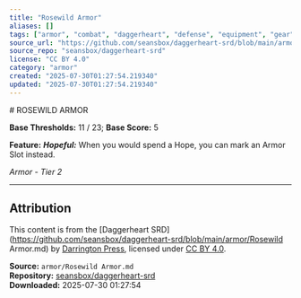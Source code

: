 ```yaml
---
title: "Rosewild Armor"
aliases: []
tags: ["armor", "combat", "daggerheart", "defense", "equipment", "gear", "reference", "srd", "ttrpg"]
source_url: "https://github.com/seansbox/daggerheart-srd/blob/main/armor/Rosewild Armor.md"
source_repo: "seansbox/daggerheart-srd"
license: "CC BY 4.0"
category: "armor"
created: "2025-07-30T01:27:54.219340"
updated: "2025-07-30T01:27:54.219340"
---
```


﻿# ROSEWILD ARMOR

**Base Thresholds:** 11 / 23; **Base Score:** 5

**Feature:** ***Hopeful:*** When you would spend a Hope, you can mark an Armor Slot instead.

*Armor - Tier 2*

---

## Attribution

This content is from the [Daggerheart SRD](https://github.com/seansbox/daggerheart-srd/blob/main/armor/Rosewild Armor.md) by [Darrington Press](https://darringtonpress.com/), licensed under [CC BY 4.0](https://creativecommons.org/licenses/by/4.0/).

**Source:** `armor/Rosewild Armor.md`  
**Repository:** [seansbox/daggerheart-srd](https://github.com/seansbox/daggerheart-srd)  
**Downloaded:** 2025-07-30 01:27:54

